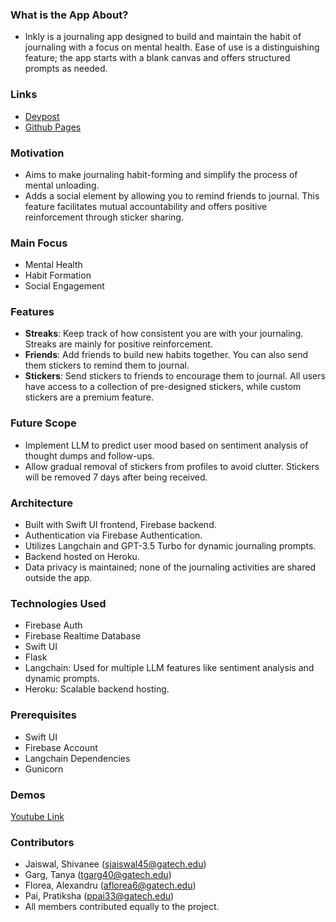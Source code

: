 ### What is the App About?
- Inkly is a journaling app designed to build and maintain the habit of journaling with a focus on mental health. Ease of use is a distinguishing feature; the app starts with a blank canvas and offers structured prompts as needed.

### Links
- [Devpost](https://devpost.com/software/inkly)
- [Github Pages](https://shivaneej.github.io/Inkly/)


### Motivation
- Aims to make journaling habit-forming and simplify the process of mental unloading. 
- Adds a social element by allowing you to remind friends to journal. This feature facilitates mutual accountability and offers positive reinforcement through sticker sharing.

### Main Focus
- Mental Health
- Habit Formation
- Social Engagement

### Features
- **Streaks**: Keep track of how consistent you are with your journaling. Streaks are mainly for positive reinforcement.
- **Friends**: Add friends to build new habits together. You can also send them stickers to remind them to journal.
- **Stickers**: Send stickers to friends to encourage them to journal. All users have access to a collection of pre-designed stickers, while custom stickers are a premium feature.

### Future Scope
- Implement LLM to predict user mood based on sentiment analysis of thought dumps and follow-ups.
- Allow gradual removal of stickers from profiles to avoid clutter. Stickers will be removed 7 days after being received.

### Architecture
- Built with Swift UI frontend, Firebase backend.
- Authentication via Firebase Authentication.
- Utilizes Langchain and GPT-3.5 Turbo for dynamic journaling prompts.
- Backend hosted on Heroku. 
- Data privacy is maintained; none of the journaling activities are shared outside the app.

### Technologies Used
- Firebase Auth
- Firebase Realtime Database
- Swift UI
- Flask
- Langchain: Used for multiple LLM features like sentiment analysis and dynamic prompts.
- Heroku: Scalable backend hosting.

### Prerequisites
- Swift UI
- Firebase Account
- Langchain Dependencies
- Gunicorn

### Demos
[Youtube Link](https://youtu.be/HvIQTvkgexg)

### Contributors
- Jaiswal, Shivanee (sjaiswal45@gatech.edu)
- Garg, Tanya (tgarg40@gatech.edu)
- Florea, Alexandru (aflorea6@gatech.edu)
- Pai, Pratiksha (ppai33@gatech.edu)
- All members contributed equally to the project.
